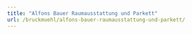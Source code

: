 ```yaml
---
title: "Alfons Bauer Raumausstattung und Parkett"
url: /bruckmuehl/alfons-bauer-raumausstattung-und-parkett/
---
```

